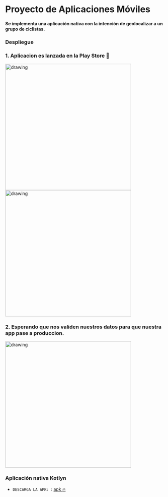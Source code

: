 # Proyecto de Aplicaciones Móviles 
#### Se implementa una aplicación nativa con la intención de geolocalizar a un grupo de ciclistas.
### Despliegue
### 1. Aplicacion es lanzada en la Play Store  :rocket:

<img src="https://i.ibb.co/NS79brV/Whats-App-Image-2023-03-06-at-01-03-56.jpg" alt="drawing" width="400"/>

<img src="https://i.ibb.co/nnvC9bG/Whats-App-Image-2023-03-06-at-01-05-13.jpg" alt="drawing" width="400"/>


### 2. Esperando que nos validen nuestros datos para que nuestra app pase a produccion.


<img src="https://i.ibb.co/D8HTWJ8/Whats-App-Image-2023-03-06-at-01-05-46.jpg" alt="drawing" width="400"/>


### Aplicación nativa Kotlyn
- `DESCARGA LA APK: `: [apk :fire:](https://github.com/Elsnight/ProyectoFinalAppMoviles/blob/master/app/release/app-release.apk)

#
